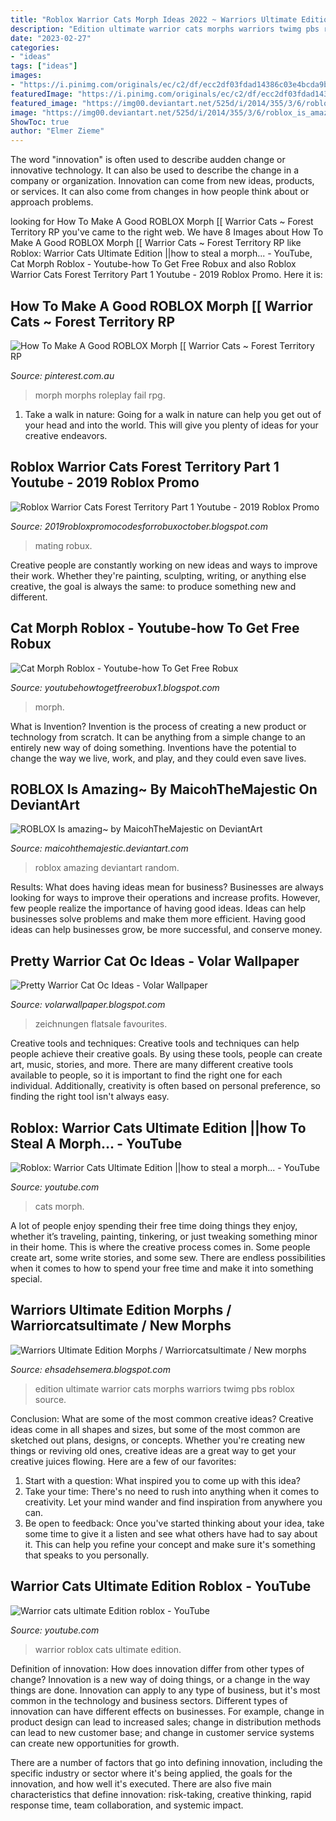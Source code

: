 ```yaml
---
title: "Roblox Warrior Cats Morph Ideas 2022 ~ Warriors Ultimate Edition Morphs / Warriorcatsultimate / New Morphs"
description: "Edition ultimate warrior cats morphs warriors twimg pbs roblox source"
date: "2023-02-27"
categories:
- "ideas"
tags: ["ideas"]
images:
- "https://i.pinimg.com/originals/ec/c2/df/ecc2df03fdad14386c03e4bcda9b72a3.png"
featuredImage: "https://i.pinimg.com/originals/ec/c2/df/ecc2df03fdad14386c03e4bcda9b72a3.png"
featured_image: "https://img00.deviantart.net/525d/i/2014/355/3/6/roblox_is_amazing__by_maicohthemajestic-d8ap21n.png"
image: "https://img00.deviantart.net/525d/i/2014/355/3/6/roblox_is_amazing__by_maicohthemajestic-d8ap21n.png"
ShowToc: true
author: "Elmer Zieme"
---
```



The word "innovation" is often used to describe audden change or innovative technology. It can also be used to describe the change in a company or organization. Innovation can come from new ideas, products, or services. It can also come from changes in how people think about or approach problems.

	

		
looking for How To Make A Good ROBLOX Morph [[ Warrior Cats ~ Forest Territory RP you've came to the right web. We have 8 Images about How To Make A Good ROBLOX Morph [[ Warrior Cats ~ Forest Territory RP like Roblox: Warrior Cats Ultimate Edition ||how to steal a morph... - YouTube, Cat Morph Roblox - Youtube-how To Get Free Robux and also Roblox Warrior Cats Forest Territory Part 1 Youtube - 2019 Roblox Promo. Here it is:
		
    
## How To Make A Good ROBLOX Morph [[ Warrior Cats ~ Forest Territory RP

<img loading=lazy src="https://i.pinimg.com/originals/8c/5d/06/8c5d068ddf501609947c5821de702cf5.jpg" onerror="this.onerror=null;this.src='https://tse1.mm.bing.net/th?id=OIP.5tuwxYeL3sTcnyVls18zRwHaEK&amp;pid=15.1';" alt="How To Make A Good ROBLOX Morph [[ Warrior Cats ~ Forest Territory RP">

_Source: pinterest.com.au_

>morph morphs roleplay fail rpg. 

	

1) Take a walk in nature: Going for a walk in nature can help you get out of your head and into the world. This will give you plenty of ideas for your creative endeavors.

    
## Roblox Warrior Cats Forest Territory Part 1 Youtube - 2019 Roblox Promo

<img loading=lazy src="https://image.winudf.com/v2/image1/Y29tLmNhdC5mb3Jlc3Rfc2NyZWVuXzJfMTU2NzA5MTI4N18wODk/screen-2.jpg?fakeurl=1&amp;type=.jpg" onerror="this.onerror=null;this.src='https://tse4.mm.bing.net/th?id=OIP.7LVI4MWXsxhWxfQeIcB_6wHaEK&amp;pid=15.1';" alt="Roblox Warrior Cats Forest Territory Part 1 Youtube - 2019 Roblox Promo">

_Source: 2019robloxpromocodesforrobuxoctober.blogspot.com_

>mating robux. 

	

Creative people are constantly working on new ideas and ways to improve their work. Whether they're painting, sculpting, writing, or anything else creative, the goal is always the same: to produce something new and different.

    
## Cat Morph Roblox - Youtube-how To Get Free Robux

<img loading=lazy src="https://i.ytimg.com/vi/qs2Euz7d-io/maxresdefault.jpg" onerror="this.onerror=null;this.src='https://tse1.mm.bing.net/th?id=OIP.gjL2T0ApXPvLrWuzZ0dSvwHaEK&amp;pid=15.1';" alt="Cat Morph Roblox - Youtube-how To Get Free Robux">

_Source: youtubehowtogetfreerobux1.blogspot.com_

>morph. 

	

What is Invention?
Invention is the process of creating a new product or technology from scratch. It can be anything from a simple change to an entirely new way of doing something. Inventions have the potential to change the way we live, work, and play, and they could even save lives.

    
## ROBLOX Is Amazing~ By MaicohTheMajestic On DeviantArt

<img loading=lazy src="https://img00.deviantart.net/525d/i/2014/355/3/6/roblox_is_amazing__by_maicohthemajestic-d8ap21n.png" onerror="this.onerror=null;this.src='https://tse3.mm.bing.net/th?id=OIP.J23OiL8m-JIdFY2KWWBYkAHaEC&amp;pid=15.1';" alt="ROBLOX Is amazing~ by MaicohTheMajestic on DeviantArt">

_Source: maicohthemajestic.deviantart.com_

>roblox amazing deviantart random. 

	

Results: What does having ideas mean for business?
Businesses are always looking for ways to improve their operations and increase profits. However, few people realize the importance of having good ideas. Ideas can help businesses solve problems and make them more efficient. Having good ideas can help businesses grow, be more successful, and conserve money.

    
## Pretty Warrior Cat Oc Ideas - Volar Wallpaper

<img loading=lazy src="https://i.pinimg.com/originals/ec/c2/df/ecc2df03fdad14386c03e4bcda9b72a3.png" onerror="this.onerror=null;this.src='https://tse4.mm.bing.net/th?id=OIP.VxPSXboamBXP_Owp5YmwMwHaGi&amp;pid=15.1';" alt="Pretty Warrior Cat Oc Ideas - Volar Wallpaper">

_Source: volarwallpaper.blogspot.com_

>zeichnungen flatsale favourites. 

	

Creative tools and techniques:
Creative tools and techniques can help people achieve their creative goals. By using these tools, people can create art, music, stories, and more. There are many different creative tools available to people, so it is important to find the right one for each individual. Additionally, creativity is often based on personal preference, so finding the right tool isn't always easy.

    
## Roblox: Warrior Cats Ultimate Edition ||how To Steal A Morph... - YouTube

<img loading=lazy src="https://i.ytimg.com/vi/aBU4puFPeDw/maxresdefault.jpg" onerror="this.onerror=null;this.src='https://tse4.mm.bing.net/th?id=OIP.0r7l415elkO8UsRuKh42swHaEK&amp;pid=15.1';" alt="Roblox: Warrior Cats Ultimate Edition ||how to steal a morph... - YouTube">

_Source: youtube.com_

>cats morph. 

	

A lot of people enjoy spending their free time doing things they enjoy, whether it’s traveling, painting, tinkering, or just tweaking something minor in their home. This is where the creative process comes in. Some people create art, some write stories, and some sew. There are endless possibilities when it comes to how to spend your free time and make it into something special.

    
## Warriors Ultimate Edition Morphs / Warriorcatsultimate / New Morphs

<img loading=lazy src="https://pbs.twimg.com/media/EtC1x_rXAAE2DiS.png" onerror="this.onerror=null;this.src='https://tse2.mm.bing.net/th?id=OIP.CA5hVBqvI56H_u_lq1HFIgHaHX&amp;pid=15.1';" alt="Warriors Ultimate Edition Morphs / Warriorcatsultimate / New morphs">

_Source: ehsadehsemera.blogspot.com_

>edition ultimate warrior cats morphs warriors twimg pbs roblox source. 

	

Conclusion: What are some of the most common creative ideas?
Creative ideas come in all shapes and sizes, but some of the most common are sketched out plans, designs, or concepts. Whether you're creating new things or reviving old ones, creative ideas are a great way to get your creative juices flowing. Here are a few of our favorites:
1. Start with a question: What inspired you to come up with this idea?
2. Take your time: There's no need to rush into anything when it comes to creativity. Let your mind wander and find inspiration from anywhere you can.
3. Be open to feedback: Once you've started thinking about your idea, take some time to give it a listen and see what others have had to say about it. This can help you refine your concept and make sure it's something that speaks to you personally.

    
## Warrior Cats Ultimate Edition Roblox - YouTube

<img loading=lazy src="https://i.ytimg.com/vi/e9ArpwEHAW8/hqdefault.jpg" onerror="this.onerror=null;this.src='https://tse2.mm.bing.net/th?id=OIP.t4CDLNE-bPOWJ7skCbRe4gHaFj&amp;pid=15.1';" alt="Warrior cats ultimate Edition roblox - YouTube">

_Source: youtube.com_

>warrior roblox cats ultimate edition. 

	

Definition of innovation: How does innovation differ from other types of change?
Innovation is a new way of doing things, or a change in the way things are done. Innovation can apply to any type of business, but it's most common in the technology and business sectors.
Different types of innovation can have different effects on businesses. For example, change in product design can lead to increased sales; change in distribution methods can lead to new customer base; and change in customer service systems can create new opportunities for growth.

There are a number of factors that go into defining innovation, including the specific industry or sector where it's being applied, the goals for the innovation, and how well it's executed. There are also five main characteristics that define innovation: risk-taking, creative thinking, rapid response time, team collaboration, and systemic impact.

